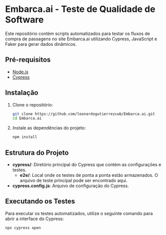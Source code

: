 # Embarca.ai - Teste de Qualidade de Software

Este repositório contém scripts automatizados para testar os fluxos de compra de passagens no site Embarca.ai utilizando Cypress, JavaScript e Faker para gerar dados dinâmicos.

## Pré-requisitos

- [Node.js](https://nodejs.org/)
- [Cypress](https://www.cypress.io/)

## Instalação

1. Clone o repositório:
    ```bash
    git clone https://github.com/leonardogutierrezcwb/Embarca.ai.git
    cd Embarca.ai
    ```

2. Instale as dependências do projeto:
    ```bash
    npm install
    ```

## Estrutura do Projeto

- **cypress/**: Diretório principal do Cypress que contém as configurações e testes.
  - **e2e/**: Local onde os testes de ponta a ponta estão armazenados. O arquivo de teste principal pode ser encontrado aqui.
- **cypress.config.js**: Arquivo de configuração do Cypress.

## Executando os Testes

Para executar os testes automatizados, utilize o seguinte comando para abrir a interface do Cypress:

```bash
npx cypress open
